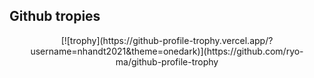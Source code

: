 ## Github tropies

<p align="center">
  [![trophy](https://github-profile-trophy.vercel.app/?username=nhandt2021&theme=onedark)](https://github.com/ryo-ma/github-profile-trophy
</p>


<!--
**nhandt2021/nhandt2021** is a ✨ _special_ ✨ repository because its `README.md` (this file) appears on your GitHub profile.

Here are some ideas to get you started:

- 🔭 I’m currently working on ...
- 🌱 I’m currently learning ...
- 👯 I’m looking to collaborate on ...
- 🤔 I’m looking for help with ...
- 💬 Ask me about ...
- 📫 How to reach me: ...
- 😄 Pronouns: ...
- ⚡ Fun fact: ...
-->
